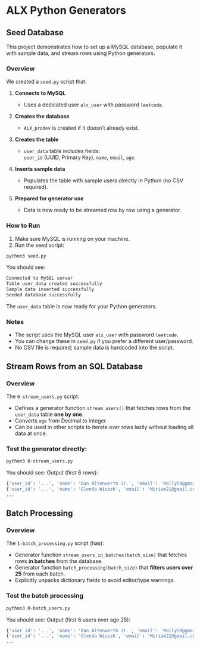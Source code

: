 # ALX Python Generators 

## Seed Database

This project demonstrates how to set up a MySQL database, populate it with sample data, and stream rows using Python generators.

### Overview

We created a `seed.py` script that:

1. **Connects to MySQL**  
   - Uses a dedicated user `alx_user` with password `leetcode`.

2. **Creates the database**  
   - `ALX_prodev` is created if it doesn’t already exist.

3. **Creates the table**  
   - `user_data` table includes fields:  
     `user_id` (UUID, Primary Key), `name`, `email`, `age`.

4. **Inserts sample data**  
   - Populates the table with sample users directly in Python (no CSV required).

5. **Prepared for generator use**  
   - Data is now ready to be streamed row by row using a generator.

### How to Run

1. Make sure MySQL is running on your machine.
2. Run the seed script:

```bash
python3 seed.py
```
You should see:

```bash
Connected to MySQL server
Table user_data created successfully
Sample data inserted successfully
Seeded database successfully
```

The `user_data` table is now ready for your Python generators.

### Notes
- The script uses the MySQL user `alx_user` with password `leetcode`.
- You can change these in `seed.py` if you prefer a different user/password.
- No CSV file is required; sample data is hardcoded into the script.

## Stream Rows from an SQL Database

### Overview
The `0-stream_users.py` script:
- Defines a generator function `stream_users()` that fetches rows from the `user_data` table **one by one**.
- Converts `age` from Decimal to integer.
- Can be used in other scripts to iterate over rows lazily without loading all data at once.

### Test the generator directly:
```bash
python3 0-stream_users.py
```

You should see: Output (first 6 rows):
```python
{'user_id': '...', 'name': 'Dan Altenwerth Jr.', 'email': 'Molly59@gmail.com', 'age': 67}
{'user_id': '...', 'name': 'Glenda Wisozk', 'email': 'Miriam21@gmail.com', 'age': 119}
...
```

## Batch Processing

### Overview
The `1-batch_processing.py` script (has):
- Generator function `stream_users_in_batches(batch_size)` that fetches rows **in batches** from the database.  
- Generator function `batch_processing(batch_size)` that **filters users over 25** from each batch.  
- Explicitly unpacks dictionary fields to avoid editor/type warnings.

### Test the batch processing
```bash
python3 0-batch_users.py
```

You should see: Output (first 6 users over age 25):
```python
{'user_id': '...', 'name': 'Dan Altenwerth Jr.', 'email': 'Molly59@gmail.com', 'age': 67}
{'user_id': '...', 'name': 'Glenda Wisozk', 'email': 'Miriam21@gmail.com', 'age': 119}
...
```
